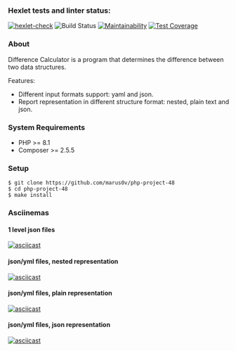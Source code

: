### Hexlet tests and linter status:
[![hexlet-check](https://github.com/marus0v/php-project-48/actions/workflows/hexlet-check.yml/badge.svg)](https://github.com/marus0v/php-project-48/actions/workflows/hexlet-check.yml)
![Build Status](https://github.com/marus0v/php-project-48/workflows/Marus0v-Actions-Tests/badge.svg)
[![Maintainability](https://api.codeclimate.com/v1/badges/5b4c8096da0a76b62758/maintainability)](https://codeclimate.com/github/marus0v/php-project-48/maintainability)
[![Test Coverage](https://api.codeclimate.com/v1/badges/5b4c8096da0a76b62758/test_coverage)](https://codeclimate.com/github/marus0v/php-project-48/test_coverage)

### About

Difference Calculator is a program that determines the difference between two data structures.

Features:
- Different input formats support: yaml and json.
- Report representation in different structure format: nested, plain text and json.


### System Requirements

* PHP >= 8.1
* Composer >= 2.5.5


### Setup
```
$ git clone https://github.com/marus0v/php-project-48
$ cd php-project-48
$ make install
```

### Asciinemas
#### 1 level json files
[![asciicast](https://asciinema.org/a/metGJmY5v92s5I4Qdr74ePb2h.svg)](https://asciinema.org/a/metGJmY5v92s5I4Qdr74ePb2h)

#### json/yml files, nested representation
[![asciicast](https://asciinema.org/a/J5ITN9pKmXTejIOMRP4dPlcbG.svg)](https://asciinema.org/a/J5ITN9pKmXTejIOMRP4dPlcbG)

#### json/yml files, plain representation
[![asciicast](https://asciinema.org/a/YoEefxbKTvzXZqtY0bxr0ZG61.svg)](https://asciinema.org/a/YoEefxbKTvzXZqtY0bxr0ZG61)

#### json/yml files, json representation
[![asciicast](https://asciinema.org/a/hXXo4VEUzfYdnjjcwoxi3KgMO.svg)](https://asciinema.org/a/hXXo4VEUzfYdnjjcwoxi3KgMO)

